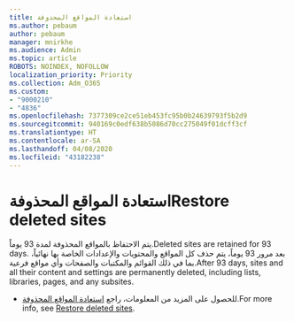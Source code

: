 ```yaml
---
title: استعادة المواقع المحذوفة
ms.author: pebaum
author: pebaum
manager: mnirkhe
ms.audience: Admin
ms.topic: article
ROBOTS: NOINDEX, NOFOLLOW
localization_priority: Priority
ms.collection: Adm_O365
ms.custom:
- "9000210"
- "4836"
ms.openlocfilehash: 7377309ce2ce51eb453fc95b0b24639793f5b2d9
ms.sourcegitcommit: 940169c0edf638b5086d70cc275049f01dcff3cf
ms.translationtype: HT
ms.contentlocale: ar-SA
ms.lasthandoff: 04/08/2020
ms.locfileid: "43182238"
---
```

# <a name="restore-deleted-sites"></a><span data-ttu-id="0f8b9-102">استعادة المواقع المحذوفة</span><span class="sxs-lookup"><span data-stu-id="0f8b9-102">Restore deleted sites</span></span>

<span data-ttu-id="0f8b9-103">يتم الاحتفاظ بالمواقع المحذوفة لمدة 93 يوماً.</span><span class="sxs-lookup"><span data-stu-id="0f8b9-103">Deleted sites are retained for 93 days.</span></span> <span data-ttu-id="0f8b9-104">بعد مرور 93 يوماً، يتم حذف كل المواقع والمحتويات والإعدادات الخاصة بها نهائياً، بما في ذلك القوائم والمكتبات والصفحات وأي مواقع فرعية.</span><span class="sxs-lookup"><span data-stu-id="0f8b9-104">After 93 days, sites and all their content and settings are permanently deleted, including lists, libraries, pages, and any subsites.</span></span>

- <span data-ttu-id="0f8b9-105">للحصول على المزيد من المعلومات، راجع [استعادة المواقع المحذوفة](https://docs.microsoft.com/sharepoint/restore-deleted-site-collection).</span><span class="sxs-lookup"><span data-stu-id="0f8b9-105">For more info, see [Restore deleted sites](https://docs.microsoft.com/sharepoint/restore-deleted-site-collection).</span></span>
